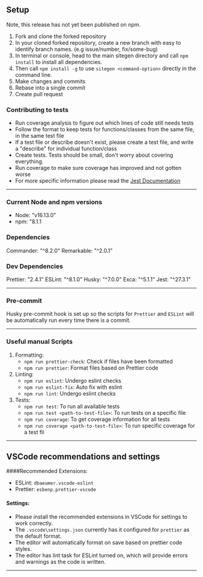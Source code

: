 ## Setup

Note, this release has not yet been published on npm.

1. Fork and clone the forked repository
2. In your cloned forked repository, create a new branch with easy to identify branch names. (e.g issue/number, fix/some-bug)
3. In terminal or console, head to the main sitegen directory and call `npm install` to install all dependencies.
4. Then call `npm install -g` to use `sitegen <command-option>` directly in the command line.
5. Make changes and commits
6. Rebase into a single commit
7. Create pull request

### Contributing to tests

- Run coverage analysis to figure out which lines of code still needs tests
- Follow the format to keep tests for functions/classes from the same file, in the same test file
- If a test file or describe doesn't exist, please create a test file, and write a "describe" for individual function/class
- Create tests. Tests should be small, don't worry about covering everything.
- Run coverage to make sure coverage has improved and not gotten worse
- For more specific information please read the [Jest Documentation](https://jestjs.io/docs/getting-started)

---

### Current Node and npm versions

- Node: "v16.13.0"
- npm: "8.1.1

### Dependencies

Commander: "^8.2.0"
Remarkable: "^2.0.1"

### Dev Dependencies

Prettier: "2.4.1"
ESLint: "^8.1.0"
Husky: "^7.0.0"
Exca: "^5.1.1"
Jest: "^27.3.1"

---

### Pre-commit

Husky pre-commit hook is set up so the scripts for `Prettier` and `ESLint` will be automatically run every time there is a commit.

---

### Useful manual Scripts

1. Formatting:
   - `npm run prettier-check`: Check if files have been formatted
   - `npm run prettier`: Format files based on Prettier code
2. Linting:
   - `npm run eslint`: Undergo eslint checks
   - `npm run eslint-fix`: Auto fix with eslint
   - `npm run lint`: Undergo eslint checks
3. Tests:
   - `npm run test`: To run all available tests
   - `npm run test <path-to-test-file>`: To run tests on a specific file
   - `npm run coverage`: To get coverage information for all tests
   - `npm run coverage <path-to-test-file>`: To run specific coverage for a test fil

---

## VSCode recommendations and settings

####Recommended Extensions:

- ESLint: `dbaeumer.vscode-eslint`
- Prettier: `esbenp.prettier-vscode`

#### Settings:

- Please install the recommended extensions in VSCode for settings to work correctly.
- The `.vscode\settings.json` currently has it configured for `prettier` as the default format.
- The editor will automatically format on save based on prettier code styles.
- The editor has lint task for ESLint turned on, which will provide errors and warnings as the code is written.

---
